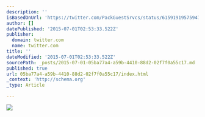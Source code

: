 ```yaml
---
description: ''
isBasedOnUrl: 'https://twitter.com/PackGuestSrvcs/status/615919195759476736'
author: []
datePublished: '2015-07-01T02:53:33.522Z'
publisher:
  domain: twitter.com
  name: twitter.com
title: ''
dateModified: '2015-07-01T02:53:33.522Z'
sourcePath: _posts/2015-07-01-05ba77a4-a59b-4410-88d2-02f7f0a55c17.md
published: true
url: 05ba77a4-a59b-4410-88d2-02f7f0a55c17/index.html
_context: 'http://schema.org'
_type: Article

---
```

![](https://pbs.twimg.com/media/CIwvPsNWwAAN4-F.jpg:large)
